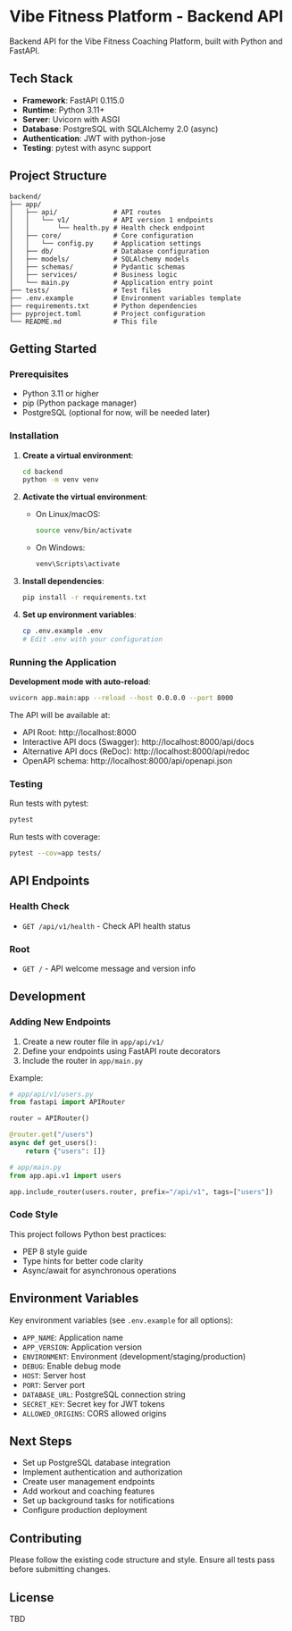 # Vibe Fitness Platform - Backend API

Backend API for the Vibe Fitness Coaching Platform, built with Python and FastAPI.

## Tech Stack

- **Framework**: FastAPI 0.115.0
- **Runtime**: Python 3.11+
- **Server**: Uvicorn with ASGI
- **Database**: PostgreSQL with SQLAlchemy 2.0 (async)
- **Authentication**: JWT with python-jose
- **Testing**: pytest with async support

## Project Structure

```
backend/
├── app/
│   ├── api/              # API routes
│   │   └── v1/           # API version 1 endpoints
│   │       └── health.py # Health check endpoint
│   ├── core/             # Core configuration
│   │   └── config.py     # Application settings
│   ├── db/               # Database configuration
│   ├── models/           # SQLAlchemy models
│   ├── schemas/          # Pydantic schemas
│   ├── services/         # Business logic
│   └── main.py           # Application entry point
├── tests/                # Test files
├── .env.example          # Environment variables template
├── requirements.txt      # Python dependencies
├── pyproject.toml        # Project configuration
└── README.md             # This file
```

## Getting Started

### Prerequisites

- Python 3.11 or higher
- pip (Python package manager)
- PostgreSQL (optional for now, will be needed later)

### Installation

1. **Create a virtual environment**:
   ```bash
   cd backend
   python -m venv venv
   ```

2. **Activate the virtual environment**:
   - On Linux/macOS:
     ```bash
     source venv/bin/activate
     ```
   - On Windows:
     ```bash
     venv\Scripts\activate
     ```

3. **Install dependencies**:
   ```bash
   pip install -r requirements.txt
   ```

4. **Set up environment variables**:
   ```bash
   cp .env.example .env
   # Edit .env with your configuration
   ```

### Running the Application

**Development mode with auto-reload**:
```bash
uvicorn app.main:app --reload --host 0.0.0.0 --port 8000
```

The API will be available at:
- API Root: http://localhost:8000
- Interactive API docs (Swagger): http://localhost:8000/api/docs
- Alternative API docs (ReDoc): http://localhost:8000/api/redoc
- OpenAPI schema: http://localhost:8000/api/openapi.json

### Testing

Run tests with pytest:
```bash
pytest
```

Run tests with coverage:
```bash
pytest --cov=app tests/
```

## API Endpoints

### Health Check
- `GET /api/v1/health` - Check API health status

### Root
- `GET /` - API welcome message and version info

## Development

### Adding New Endpoints

1. Create a new router file in `app/api/v1/`
2. Define your endpoints using FastAPI route decorators
3. Include the router in `app/main.py`

Example:
```python
# app/api/v1/users.py
from fastapi import APIRouter

router = APIRouter()

@router.get("/users")
async def get_users():
    return {"users": []}
```

```python
# app/main.py
from app.api.v1 import users

app.include_router(users.router, prefix="/api/v1", tags=["users"])
```

### Code Style

This project follows Python best practices:
- PEP 8 style guide
- Type hints for better code clarity
- Async/await for asynchronous operations

## Environment Variables

Key environment variables (see `.env.example` for all options):

- `APP_NAME`: Application name
- `APP_VERSION`: Application version
- `ENVIRONMENT`: Environment (development/staging/production)
- `DEBUG`: Enable debug mode
- `HOST`: Server host
- `PORT`: Server port
- `DATABASE_URL`: PostgreSQL connection string
- `SECRET_KEY`: Secret key for JWT tokens
- `ALLOWED_ORIGINS`: CORS allowed origins

## Next Steps

- Set up PostgreSQL database integration
- Implement authentication and authorization
- Create user management endpoints
- Add workout and coaching features
- Set up background tasks for notifications
- Configure production deployment

## Contributing

Please follow the existing code structure and style. Ensure all tests pass before submitting changes.

## License

TBD
